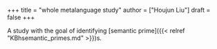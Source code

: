 +++
title = "whole metalanguage study"
author = ["Houjun Liu"]
draft = false
+++

A study with the goal of identifying [semantic prime]({{< relref "KBhsemantic_primes.md" >}})s.